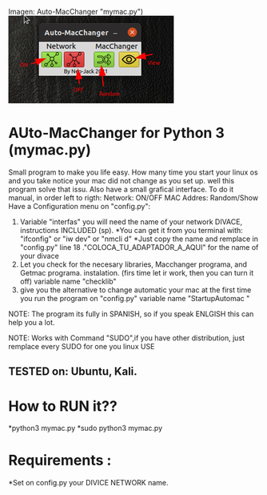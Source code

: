 Imagen: Auto-MacChanger "mymac.py")
![alt text](https://raw.githubusercontent.com/neo-jack-official/Auto-MacChanger/master/ex.png)

# AUto-MacChanger for Python 3 (mymac.py)
Small program to make you life easy. 
How many time you start your linux os and you take notice your mac did not change as you set up.
well this program solve that issu.
Also have a small grafical interface. To do it manual, in order left to rigth: Network: ON/OFF MAC Addres: Random/Show
Have a Configuration menu on "config.py":
1) Variable "interfas" you will need the name of your network DIVACE, instructions INCLUDED (sp).
  *You can get it from you terminal with: "ifconfig" or "iw dev" or "nmcli d"
  *Just copy the name and remplace in "config.py" line 18 ."COLOCA_TU_ADAPTADOR_A_AQUI"  for the name of your divace 
3) Let you check for the necesary libraries, Macchanger programa, and Getmac programa. instalation. (firs time let ir work, then you can turn it off) variable name "checklib"
4) give you the alternative to change automatic your mac at the first time you run the program on "config.py" variable name "StartupAutomac "

NOTE: The program its fully in SPANISH, so if you speak ENLGISH this can help you a lot.

NOTE: Works with Command "SUDO",if you have other distribution, just remplace every SUDO for one you linux USE


## TESTED on: Ubuntu, Kali.

# How to RUN it??
*python3 mymac.py 
*sudo python3 mymac.py

# Requirements :
*Set on config.py your DIVICE NETWORK name.
